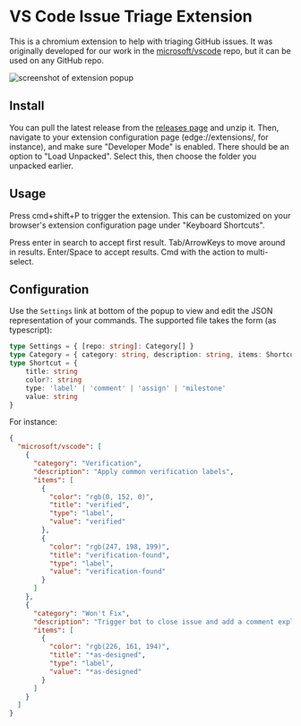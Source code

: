 # VS Code Issue Triage Extension

This is a chromium extension to help with triaging GitHub issues. It was originally developed for our work in the [microsoft/vscode](https://github.com/microsoft/vscode) repo, but it can be used on any GitHub repo.

![screenshot of extension popup](img/useage.png)

## Install

You can pull the latest release from the [releases page](https://github.com/microsoft/vscode-github-triage-extension/releases) and unzip it. Then, navigate to your extension configuration page (edge://extensions/, for instance), and make sure "Developer Mode" is enabled. There should be an option to "Load Unpacked". Select this, then choose the folder you unpacked earlier.

## Usage

Press cmd+shift+P to trigger the extension. This can be customized on your browser's extension configuration page under "Keyboard Shortcuts". 

Press enter in search to accept first result. Tab/ArrowKeys to move around in results. Enter/Space to accept results. Cmd with the action to multi-select.

## Configuration

Use the `Settings` link at bottom of the popup to view and edit the JSON representation of your commands. The supported file takes the form (as typescript):
```ts
type Settings = { [repo: string]: Category[] }
type Category = { category: string, description: string, items: Shortcut[] }
type Shortcut = {
	title: string
	color?: string
	type: 'label' | 'comment' | 'assign' | 'milestone'
	value: string
}
```

For instance:
```json
{
  "microsoft/vscode": [
    {
      "category": "Verification",
      "description": "Apply common verification labels",
      "items": [
        {
          "color": "rgb(0, 152, 0)",
          "title": "verified",
          "type": "label",
          "value": "verified"
        },
        {
          "color": "rgb(247, 198, 199)",
          "title": "verification-found",
          "type": "label",
          "value": "verification-found"
        }
      ]
    },
    {
      "category": "Won't Fix",
      "description": "Trigger bot to close issue and add a comment explaining why",
      "items": [
        {
          "color": "rgb(226, 161, 194)",
          "title": "*as-designed",
          "type": "label",
          "value": "*as-designed"
        }
      ]
    }
  ]
}
```
